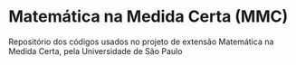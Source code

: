 # Matemática na Medida Certa (MMC)
Repositório dos códigos usados no projeto de extensão Matemática na Medida Certa, pela Universidade de São Paulo
